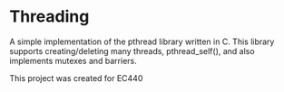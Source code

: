 # Threading

A simple implementation of the pthread library written in C. This library supports creating/deleting many threads, pthread_self(), and also implements mutexes and barriers.

This project was created for EC440
